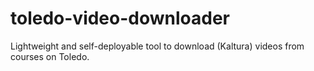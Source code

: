 # toledo-video-downloader
Lightweight and self-deployable tool to download (Kaltura) videos from courses on Toledo.
